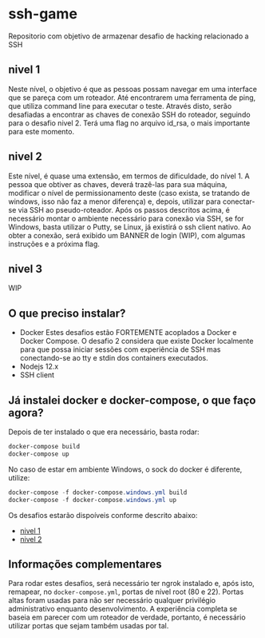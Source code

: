 # ssh-game
Repositorio com objetivo de armazenar desafio de hacking relacionado a SSH

## nivel 1
Neste nível, o objetivo é que as pessoas possam navegar em uma interface que se pareça com um roteador.
Até encontrarem uma ferramenta de ping, que utiliza  command line para executar o teste.
Através disto, serão desafiadas a encontrar as chaves de conexão SSH do roteador, seguindo para o desafio nivel 2.
Terá uma flag no arquivo id_rsa, o mais importante para este momento.

## nivel 2
Este nível, é quase uma extensão, em termos de dificuldade, do nível 1.
A pessoa que obtiver as chaves, deverá trazê-las para sua máquina, modificar o nível de permissionamento deste (caso exista, se tratando de windows, isso não faz a menor diferença) e, depois, utilizar para conectar-se via SSH ao pseudo-roteador.
Após os passos descritos acima, é necessário montar o ambiente necessário para conexão via SSH, se for Windows, basta utilizar o Putty, se Linux, já existirá o ssh client nativo.
Ao obter a conexão, será exibido um BANNER de login (WIP), com algumas instruções e a próxima flag.

## nivel 3
WIP


## O que preciso instalar?
  * Docker
    Estes desafios estão FORTEMENTE acoplados a Docker e Docker Compose.
    O desafio 2 considera que existe Docker localmente para que possa iniciar sessões com experiência de SSH mas conectando-se ao tty e stdin dos containers executados.
  * Nodejs 12.x
  * SSH client

## Já instalei docker e docker-compose, o que faço agora?
Depois de ter instalado o que era necessário, basta rodar:
```bash
docker-compose build
docker-compose up
```

No caso de estar em ambiente Windows, o sock do docker é diferente, utilize:
```powershell
docker-compose -f docker-compose.windows.yml build
docker-compose -f docker-compose.windows.yml up
```

Os desafios estarão dispoíveis conforme descrito abaixo:
* [nivel 1](http://localhost:4444)
* [nivel 2](tcp://localhost:2222)


## Informações complementares
Para rodar estes desafios, será necessário ter ngrok instalado e, após isto, remapear, no `docker-compose.yml`, portas de nível root (80 e 22).
Portas altas foram usadas para não ser necessário qualquer privilégio administrativo enquanto desenvolvimento.
A experiência completa se baseia em parecer com um roteador de verdade, portanto, é necessário utilizar portas que sejam também usadas por tal.

